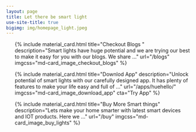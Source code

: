 ```yaml
---
layout: page
title: Let there be smart light
use-site-title: true
bigimg: img/homepage_light.jpeg
---
```


<ul class="md-cards">
{% include material_card.html title="Checkout Blogs " description="Smart lights have huge potential and we are trying our best to make it easy for you with our blogs. We share ..."
 url="/blogs"
imgcss="md-card_image_checkout_blogs"
 %}

 {% include material_card.html title="Downlod App" description="Unlock potential of smart lights with our carefully designed app. It has plenty of features to make your life easy and full of ..."
 url="/apps/huehello/"
imgcss="md-card_image_download_app"
cta="Try App"
 %}

 {% include material_card.html title="Buy More Smart things" description="Lets make your home smarter with latest smart devices and IOT products. Here we ..."
 url="/buy"
imgcss="md-card_image_buy_lights"
 %}

</ul>